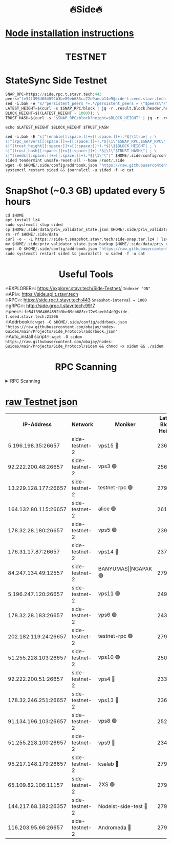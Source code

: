 <h1 align="center"> 🔥Side🔥</h1>

[Node installation instructions](https://github.com/obajay/nodes-Guides/tree/main/Projects/Side_Protocol)
=

<h1 align="center"> TESTNET</h1>

# StateSync Side Testnet
```python
SNAP_RPC=https://side.rpc.t.stavr.tech:443
peers="fe54f3964664592b3be89eb685cc72e9aecb14e9@side-t.seed.stavr.tech:21306"
sed -i.bak -e "s/^persistent_peers *=.*/persistent_peers = \"$peers\"/" $HOME/.side/config/config.toml
LATEST_HEIGHT=$(curl -s $SNAP_RPC/block | jq -r .result.block.header.height); \
BLOCK_HEIGHT=$((LATEST_HEIGHT - 1000)); \
TRUST_HASH=$(curl -s "$SNAP_RPC/block?height=$BLOCK_HEIGHT" | jq -r .result.block_id.hash)

echo $LATEST_HEIGHT $BLOCK_HEIGHT $TRUST_HASH

sed -i.bak -E "s|^(enable[[:space:]]+=[[:space:]]+).*$|\1true| ; \
s|^(rpc_servers[[:space:]]+=[[:space:]]+).*$|\1\"$SNAP_RPC,$SNAP_RPC\"| ; \
s|^(trust_height[[:space:]]+=[[:space:]]+).*$|\1$BLOCK_HEIGHT| ; \
s|^(trust_hash[[:space:]]+=[[:space:]]+).*$|\1\"$TRUST_HASH\"| ; \
s|^(seeds[[:space:]]+=[[:space:]]+).*$|\1\"\"|" $HOME/.side/config/config.toml
sided tendermint unsafe-reset-all --home /root/.side
wget -O $HOME/.side/config/addrbook.json "https://raw.githubusercontent.com/obajay/nodes-Guides/main/Projects/Side_Protocol/addrbook.json"
systemctl restart sided && journalctl -u sided -f -o cat
```
# SnapShot (~0.3 GB) updated every 5 hours
```python
cd $HOME
apt install lz4
sudo systemctl stop sided
cp $HOME/.side/data/priv_validator_state.json $HOME/.side/priv_validator_state.json.backup
rm -rf $HOME/.side/data
curl -o - -L https://side-t.snapshot.stavr.tech/side-snap.tar.lz4 | lz4 -c -d - | tar -x -C $HOME/.side --strip-components 2
mv $HOME/.side/priv_validator_state.json.backup $HOME/.side/data/priv_validator_state.json
wget -O $HOME/.side/config/addrbook.json "https://raw.githubusercontent.com/obajay/nodes-Guides/main/Projects/Side_Protocol/addrbook.json"
sudo systemctl restart sided && journalctl -u sided -f -o cat
```
 <h1 align="center"> Useful Tools</h1>
 
🔥EXPLORER🔥: https://explorer.stavr.tech/Side-Testnet/        `Indexer "ON"` \
🔥API🔥:      https://side.api.t.stavr.tech \
🔥RPC🔥:      https://side.rpc.t.stavr.tech:443              `Snapshot-interval = 1000` \
🔥gRPC🔥:     http://side.grpc.t.stavr.tech:9917 \
🔥peer🔥:     `fe54f3964664592b3be89eb685cc72e9aecb14e9@side-t.seed.stavr.tech:21306` \
🔥Addrbook🔥: ```wget -O $HOME/.side/config/addrbook.json "https://raw.githubusercontent.com/obajay/nodes-Guides/main/Projects/Side_Protocol/addrbook.json"``` \
🔥Auto_install script🔥:  `wget -O sidem https://raw.githubusercontent.com/obajay/nodes-Guides/main/Projects/Side_Protocol/sidem && chmod +x sidem && ./sidem`

<h1 align="center"> RPC Scanning</h1>

<details>
<summary>RPC Scanning</summary>

<h2 align="center"> We scan nodes in real time every 4 hours. And we provide the final result of RPC endpoints.
We cannot influence the operation of these nodes in any way. </h2>


```python
If Voting Power is higher than 0 --> then the Node is a validator of the network and may be subject to attack and be a potential threat to the chain.
```
```python
We marked such validators with a red symbol
```

</details>

[raw Testnet json](https://rpc-check.sidet.stavr.tech/sidet/rpc-sidet-result.json)
=


<table><tr><th>IP-Address</th><th>Network</th><th>Moniker</th><th>Latest Block Height</th><th>Earliest Block Height</th><th>Catching Up</th><th>Tx Index</th><th>Voting Power</th><th>Scan Time</th></tr><tr><td>5.196.198.35:26657</td><td>side-testnet-2</td><td>vps15 🔴</td><td>236293</td><td>1</td><td>False</td><td>on</td><td>107</td><td>2024-03-13T02:03:21.291071035UTC</td></tr><tr><td>92.222.200.48:26657</td><td>side-testnet-2</td><td>vps3 🟢</td><td>256110</td><td>1</td><td>False</td><td>on</td><td>0</td><td>2024-03-13T02:03:22.353732450UTC</td></tr><tr><td>13.229.128.177:26657</td><td>side-testnet-2</td><td>testnet-rpc 🟢</td><td>279931</td><td>1</td><td>False</td><td>on</td><td>0</td><td>2024-03-13T02:03:23.561002298UTC</td></tr><tr><td>164.132.80.115:26657</td><td>side-testnet-2</td><td>alice 🟢</td><td>261142</td><td>1</td><td>False</td><td>on</td><td>0</td><td>2024-03-13T02:03:24.502488576UTC</td></tr><tr><td>178.32.28.180:26657</td><td>side-testnet-2</td><td>vps5 🟢</td><td>239154</td><td>1</td><td>False</td><td>on</td><td>0</td><td>2024-03-13T02:03:25.374091637UTC</td></tr><tr><td>176.31.17.87:26657</td><td>side-testnet-2</td><td>vps14 🔴</td><td>237511</td><td>1</td><td>False</td><td>on</td><td>90</td><td>2024-03-13T02:03:26.270977052UTC</td></tr><tr><td>84.247.134.49:12557</td><td>side-testnet-2</td><td>BANYUMAS||NGAPAK 🟢</td><td>279931</td><td>1</td><td>False</td><td>off</td><td>0</td><td>2024-03-13T02:03:26.560663520UTC</td></tr><tr><td>5.196.247.120:26657</td><td>side-testnet-2</td><td>vps11 🟢</td><td>249090</td><td>1</td><td>False</td><td>on</td><td>0</td><td>2024-03-13T02:03:29.605422443UTC</td></tr><tr><td>178.32.28.183:26657</td><td>side-testnet-2</td><td>vps6 🟢</td><td>243787</td><td>1</td><td>False</td><td>on</td><td>0</td><td>2024-03-13T02:03:36.874945545UTC</td></tr><tr><td>202.182.119.24:26657</td><td>side-testnet-2</td><td>testnet-rpc 🟢</td><td>279933</td><td>1</td><td>False</td><td>on</td><td>0</td><td>2024-03-13T02:03:38.411376247UTC</td></tr><tr><td>51.255.228.103:26657</td><td>side-testnet-2</td><td>vps10 🟢</td><td>250085</td><td>1</td><td>False</td><td>on</td><td>0</td><td>2024-03-13T02:03:39.200505126UTC</td></tr><tr><td>92.222.200.51:26657</td><td>side-testnet-2</td><td>vps4 🔴</td><td>233802</td><td>1</td><td>False</td><td>on</td><td>90</td><td>2024-03-13T02:03:40.079344994UTC</td></tr><tr><td>178.32.246.251:26657</td><td>side-testnet-2</td><td>vps13 🔴</td><td>236161</td><td>1</td><td>False</td><td>on</td><td>90</td><td>2024-03-13T02:03:43.595044229UTC</td></tr><tr><td>91.134.196.103:26657</td><td>side-testnet-2</td><td>vps8 🟢</td><td>252679</td><td>1</td><td>False</td><td>on</td><td>0</td><td>2024-03-13T02:03:48.969111586UTC</td></tr><tr><td>51.255.228.100:26657</td><td>side-testnet-2</td><td>vps9 🔴</td><td>234573</td><td>1</td><td>False</td><td>on</td><td>90</td><td>2024-03-13T02:03:52.057423170UTC</td></tr><tr><td>95.217.148.179:26657</td><td>side-testnet-2</td><td>ksalab 🔴</td><td>279933</td><td>6001</td><td>False</td><td>off</td><td>59154</td><td>2024-03-13T02:03:37.181830660UTC</td></tr><tr><td>65.109.82.106:11157</td><td>side-testnet-2</td><td>2XS 🟢</td><td>279930</td><td>10001</td><td>False</td><td>off</td><td>0</td><td>2024-03-13T02:03:18.290061835UTC</td></tr><tr><td>144.217.68.182:26357</td><td>side-testnet-2</td><td>Nodeist-side-test 🔴</td><td>279934</td><td>123001</td><td>False</td><td>off</td><td>20050286</td><td>2024-03-13T02:03:42.716548265UTC</td></tr><tr><td>116.203.95.66:26657</td><td>side-testnet-2</td><td>Andromeda 🔴</td><td>279933</td><td>181001</td><td>False</td><td>off</td><td>20053768</td><td>2024-03-13T02:03:35.896551633UTC</td></tr></table>